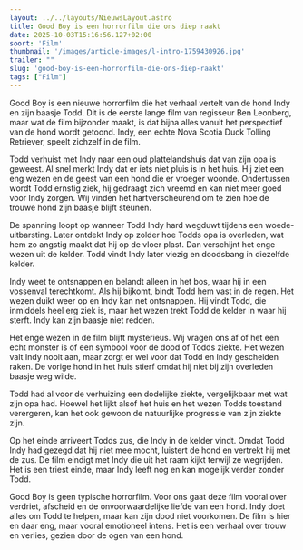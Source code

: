 ```yaml
---
layout: ../../layouts/NieuwsLayout.astro
title: Good Boy is een horrorfilm die ons diep raakt
date: 2025-10-03T15:16:56.127+02:00
soort: 'Film'
thumbnail: '/images/article-images/l-intro-1759430926.jpg'
trailer: ""
slug: 'good-boy-is-een-horrorfilm-die-ons-diep-raakt'
tags: ["Film"]
---
```


Good Boy is een nieuwe horrorfilm die het verhaal vertelt van de hond Indy en
zijn baasje Todd. Dit is de eerste lange film van regisseur Ben Leonberg, maar
wat de film bijzonder maakt, is dat bijna alles vanuit het perspectief van de
hond wordt getoond. Indy, een echte Nova Scotia Duck Tolling Retriever, speelt
zichzelf in de film.

Todd verhuist met Indy naar een oud plattelandshuis dat van zijn opa is geweest.
Al snel merkt Indy dat er iets niet pluis is in het huis. Hij ziet een eng wezen
en de geest van een hond die er vroeger woonde. Ondertussen wordt Todd ernstig
ziek, hij gedraagt zich vreemd en kan niet meer goed voor Indy zorgen. Wij
vinden het hartverscheurend om te zien hoe de trouwe hond zijn baasje blijft
steunen.

De spanning loopt op wanneer Todd Indy hard wegduwt tijdens een
woede-uitbarsting. Later ontdekt Indy op zolder hoe Todds opa is overleden, wat
hem zo angstig maakt dat hij op de vloer plast. Dan verschijnt het enge wezen
uit de kelder. Todd vindt Indy later viezig en doodsbang in diezelfde kelder.

Indy weet te ontsnappen en belandt alleen in het bos, waar hij in een vossenval
terechtkomt. Als hij bijkomt, bindt Todd hem vast in de regen. Het wezen duikt
weer op en Indy kan net ontsnappen. Hij vindt Todd, die inmiddels heel erg ziek
is, maar het wezen trekt Todd de kelder in waar hij sterft. Indy kan zijn baasje
niet redden.

Het enge wezen in de film blijft mysterieus. Wij vragen ons af of het een echt
monster is of een symbool voor de dood of Todds ziekte. Het wezen valt Indy
nooit aan, maar zorgt er wel voor dat Todd en Indy gescheiden raken. De vorige
hond in het huis stierf omdat hij niet bij zijn overleden baasje weg wilde.

Todd had al voor de verhuizing een dodelijke ziekte, vergelijkbaar met wat zijn
opa had. Hoewel het lijkt alsof het huis en het wezen Todds toestand verergeren,
kan het ook gewoon de natuurlijke progressie van zijn ziekte zijn.

Op het einde arriveert Todds zus, die Indy in de kelder vindt. Omdat Todd Indy
had gezegd dat hij niet mee mocht, luistert de hond en vertrekt hij met de zus.
De film eindigt met Indy die uit het raam kijkt terwijl ze wegrijden. Het is een
triest einde, maar Indy leeft nog en kan mogelijk verder zonder Todd.

Good Boy is geen typische horrorfilm. Voor ons gaat deze film vooral over
verdriet, afscheid en de onvoorwaardelijke liefde van een hond. Indy doet alles
om Todd te helpen, maar kan zijn dood niet voorkomen. De film is hier en daar
eng, maar vooral emotioneel intens. Het is een verhaal over trouw en verlies,
gezien door de ogen van een hond.
